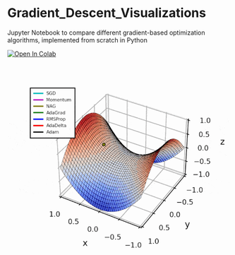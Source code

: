 # Gradient_Descent_Visualizations
Jupyter Notebook to compare different gradient-based optimization algorithms, implemented from scratch in Python

[![Open In Colab](https://colab.research.google.com/assets/colab-badge.svg)](https://colab.research.google.com/github/luisdamed/Gradient_Descent_Visualizations/blob/main/Advanced_Gradient_Descent_Trajectories.ipynb)

![alt text](https://github.com/luisdamed/Gradient_Descent_Visualizations/blob/main/Advanced_Optimizations_Saddle_optim.gif?raw=true)
